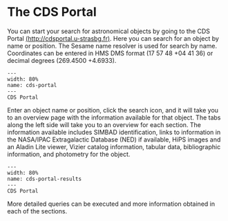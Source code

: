 # The CDS Portal

You can start your search for astronomical objects by going to the CDS Portal
[(http://cdsportal.u-strasbg.fr)](http://cdsportal.u-strasbg.fr). Here you can
search for an object by name or position. The Sesame name resolver is used for
search by name. Coordinates can be entered in HMS DMS format (17 57 48 +04 41 36) or
decimal degrees (269.4500 +4.6933).

```{figure} images/CDS-Portal.png
---
width: 80%
name: cds-portal
---
CDS Portal
```

Enter an object name or position, click the search icon, and it will take you to
an overview page with the information available for that object. The tabs along
the left side will take you to an overview for each section. The information
available includes SIMBAD identification, links to information in the NASA/IPAC
Extragalactic Database (NED) if available, HiPS images and an Aladin Lite
viewer, Vizier catalog information, tabular data, bibliographic information, and
photometry for the object.

```{figure} images/CDS_Portal_1.png
---
width: 80%
name: cds-portal-results
---
CDS Portal
```

More detailed queries can be executed and more information obtained in each of the sections.
